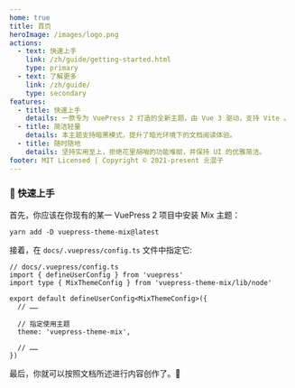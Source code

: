 ```yaml
---
home: true
title: 首页
heroImage: /images/logo.png
actions:
  - text: 快速上手
    link: /zh/guide/getting-started.html
    type: primary
  - text: 了解更多
    link: /zh/guide/
    type: secondary
features:
  - title: 快速上手
    details: 一款专为 VuePress 2 打造的全新主题，由 Vue 3 驱动，支持 Vite 。
  - title: 简洁轻量
    details: 本主题支持暗黑模式，提升了暗光环境下的文档阅读体验。
  - title: 随时随地
    details: 坚持实用至上，拒绝花里胡哨的功能堆砌，并保持 UI 的优雅简洁。
footer: MIT Licensed | Copyright © 2021-present 亖混子
---
```


### 🚀 快速上手

首先，你应该在你现有的某一 VuePress 2 项目中安装 Mix 主题：

```sh:no-line-numbers
yarn add -D vuepress-theme-mix@latest
```

接着，在 `docs/.vuepress/config.ts` 文件中指定它:

```ts{9}:no-line-numbers
// docs/.vuepress/config.ts
import { defineUserConfig } from 'vuepress'
import type { MixThemeConfig } from 'vuepress-theme-mix/lib/node'

export default defineUserConfig<MixThemeConfig>({
  // ……

  // 指定使用主题
  theme: 'vuepress-theme-mix',

  // ……
})
```

最后，你就可以按照文档所述进行内容创作了。:beers:
